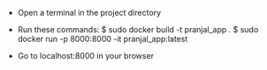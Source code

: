 - Open a terminal in the project directory

- Run these commands:
$ sudo docker build -t pranjal_app .
$ sudo docker run -p 8000:8000 -it pranjal_app:latest

- Go to localhost:8000 in your browser
